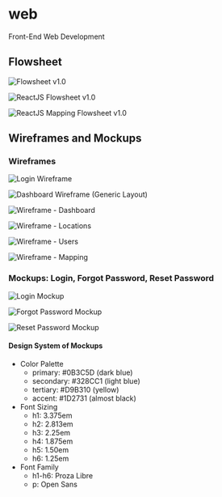 # web
Front-End Web Development

## Flowsheet

![Flowsheet v1.0](https://github.com/javanada/web/blob/master/flowsheet/webapp_flowsheet.jpg)

![ReactJS Flowsheet v1.0](https://github.com/javanada/web/blob/master/flowsheet/ReactJS%20-%20Web%20UML.jpg)

![ReactJS Mapping Flowsheet v1.0](https://github.com/javanada/web/blob/master/flowsheet/mapping.jpg)

## Wireframes and Mockups

### Wireframes

![Login Wireframe](https://github.com/javanada/web/blob/master/wireframes%20and%20mockup/WireFrame%20-%20Login.jpg)

![Dashboard Wireframe (Generic Layout)](https://github.com/javanada/web/blob/master/wireframes%20and%20mockup/Wireframe%20-%20Dashboard%20(Generic).jpg)

![Wireframe - Dashboard](https://github.com/javanada/web/blob/master/wireframes%20and%20mockup/Wirefram%20-%20Dashboard.jpg)

![Wireframe - Locations](https://github.com/javanada/web/blob/master/wireframes%20and%20mockup/Wireframe%20-%20Dashboard%20-%20Locations.jpg)

![Wireframe - Users](https://github.com/javanada/web/blob/master/wireframes%20and%20mockup/Wireframe%20-%20Dashboard%20-%20Users.jpg)

![Wireframe - Mapping](https://github.com/javanada/web/blob/master/wireframes%20and%20mockup/WireFrame%20-%20Mapping.jpg)

### Mockups: Login, Forgot Password, Reset Password

![Login Mockup](https://github.com/javanada/web/blob/master/wireframes%20and%20mockup/Sign%20in.jpg)

![Forgot Password Mockup](https://github.com/javanada/web/blob/master/wireframes%20and%20mockup/Forgot%20Password.jpg)

![Reset Password Mockup](https://github.com/javanada/web/blob/master/wireframes%20and%20mockup/Reset%20Password.jpg)

#### Design System of Mockups

- Color Palette
  - primary: #0B3C5D (dark blue)
  - secondary: #328CC1 (light blue)
  - tertiary: #D9B310 (yellow)
  - accent: #1D2731 (almost black)
- Font Sizing
  - h1: 3.375em
  - h2: 2.813em
  - h3: 2.25em
  - h4: 1.875em
  - h5: 1.50em
  - h6: 1.25em
- Font Family
  - h1-h6: Proza Libre
  - p: Open Sans
